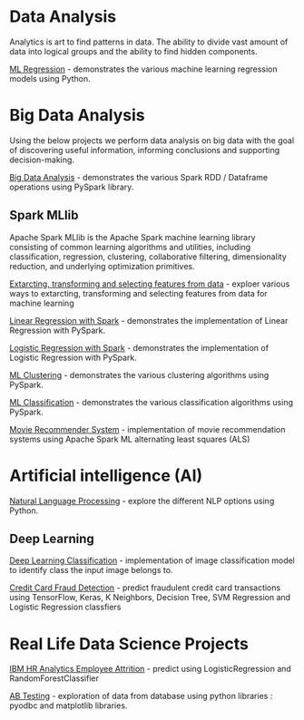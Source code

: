 # Data Analysis
Analytics is art to find patterns in data. The ability to divide vast amount of data into logical groups and the ability to find hidden components. 

[ML Regression](https://github.com/Ansu-John/Regression-Models) - demonstrates the various machine learning regression models using Python.

# Big Data Analysis
Using the below projects we perform data analysis on big data with the goal of discovering useful information, informing conclusions and supporting decision-making. 

[Big Data Analysis](https://github.com/Ansu-John/Big-Data-Analysis) - demonstrates the various Spark RDD / Dataframe operations using PySpark library. 
 
## Spark MLlib 
Apache Spark MLlib is the Apache Spark machine learning library consisting of common learning algorithms and utilities, including classification, regression, clustering, collaborative filtering, dimensionality reduction, and underlying optimization primitives. 

[Extarcting, transforming and selecting features from data](https://github.com/Ansu-John/MLlib-Working-with-Features) - exploer various ways to extarcting, transforming and selecting features from data for machine learning

[Linear Regression with Spark](https://github.com/Ansu-John/Linear-Regression-with-Spark) - demonstrates the implementation of Linear Regression with PySpark.

[Logistic Regression with Spark](https://github.com/Ansu-John/Logistic-Regression-with-Spark) - demonstrates the implementation of Logistic Regression with PySpark.

[ML Clustering](https://github.com/Ansu-John/ML-Clustering) - demonstrates the various clustering algorithms using PySpark.

[ML Classification](https://github.com/Ansu-John/ML-Classification) - demonstrates the various classification algorithms using PySpark.

[Movie Recommender System](https://github.com/Ansu-John/Movie-Recommender-System) - implementation of movie recommendation systems using  Apache Spark ML alternating least squares (ALS)

# Artificial intelligence (AI)
[Natural Language Processing](https://github.com/Ansu-John/Natural-Language-Processing) - explore the different NLP options using Python.

## Deep Learning 
[Deep Learning Classification](https://github.com/Ansu-John/Deep-Learning-Classification) - implementation of image classification model to identify class the input image belongs to.

[Credit Card Fraud Detection](https://github.com/Ansu-John/Credit-Card-Fraud-Detection) - predict fraudulent credit card transactions using TensorFlow, Keras, K Neighbors, Decision Tree, SVM Regression and Logistic Regression classfiers 

# Real Life Data Science Projects 

[IBM HR Analytics Employee Attrition](https://github.com/Ansu-John/IBM-HR-Analytics-Employee-Attrition) - predict using LogisticRegression and RandomForestClassifier

[AB Testing](https://github.com/Ansu-John/AB-Testing) - exploration of data from database using python libraries : pyodbc and matplotlib libraries. 
